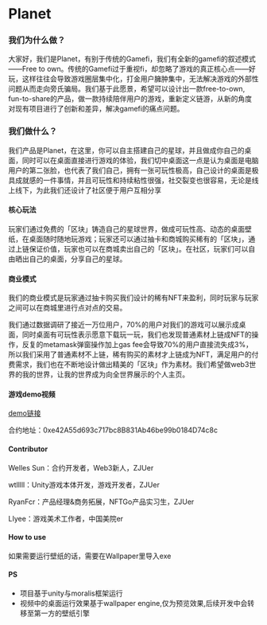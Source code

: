 # Planet
### 我们为什么做？

大家好，我们是Planet，有别于传统的Gamefi，我们有全新的gamefi的叙述模式——Free to own。传统的Gamefi过于重视fi，却忽略了游戏的真正核心点——好玩，这样往往会导致游戏圈层集中化，打金用户臃肿集中，无法解决游戏的外部性问题从而走向旁氏骗局。我们基于此愿景，希望可以设计出一款free-to-own, fun-to-share的产品，做一款持续陪伴用户的游戏，重新定义链游，从新的角度对现有项目进行了创新和差异，解决gamefi的痛点问题。

### 我们做什么？

我们产品是Planet，在这里，你可以自主搭建自己的星球，并且做成你自己的桌面，同时可以在桌面直接进行游戏的体验，我们切中桌面这一点是认为桌面是电脑用户的第二张脸，也代表了我们自己，拥有一张可玩性极高，自己设计的桌面是极具成就感的一件事情，并且可玩性和持续粘性很强，社交裂变也很容易，无论是线上线下，为此我们还设计了社区便于用户互相分享

#### 核心玩法

玩家们通过免费的「区块」铸造自己的星球世界，做成可玩性高、动态的桌面壁纸，在桌面随时随地玩游戏；玩家还可以通过抽卡和商城购买稀有的「区块」，通过上链保证价值，玩家也可以在商城卖出自己的「区块」。在社区，玩家们可以自由晒出自己的桌面，分享自己的星球。

#### 商业模式

我们的商业模式是玩家通过抽卡购买我们设计的稀有NFT来盈利，同时玩家与玩家之间可以在商城里进行点对点的交易。

我们通过数据调研了接近一万位用户，70%的用户对我们的游戏可以展示成桌面，同时桌面有可玩性表示愿意下载玩一玩，我们也发现普通素材上链成NFT的操作，反复的metamask弹窗操作加上gas fee会导致70%的用户直接流失成3%，所以我们采用了普通素材不上链，稀有购买的素材才上链成为NFT，满足用户的付费需求，我们也在不断地设计做出精美的「区块」作为素材。我们希望做web3世界的我的世界，让我的世界成为向全世界展示的个人主页。

#### 游戏demo视频

[demo链接](https://www.bilibili.com/video/BV1ka411u7Tx/)

合约地址：0xe42A55d693c717bc8B831Ab46be99b0184D74c8c

#### Contributor

Welles Sun：合约开发者，Web3新人，ZJUer

wtlllll：Unity游戏本体开发，游戏开发者，ZJUer

RyanFcr：产品经理&商务拓展，NFTGo产品实习生，ZJUer

LIyee：游戏美术工作者，中国美院er

#### How to use
如果需要运行壁纸的话，需要在Wallpaper里导入exe


#### PS
- 项目基于unity与moralis框架运行
- 视频中的桌面运行效果基于wallpaper engine,仅为预览效果,后续开发中会转移至第一方的壁纸引擎

